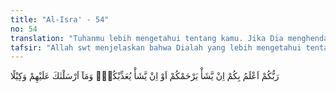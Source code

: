 ```yaml
---
title: "Al-Isra' - 54"
no: 54
translation: "Tuhanmu lebih mengetahui tentang kamu. Jika Dia menghendaki, niscaya Dia akan memberi rahmat kepadamu, dan jika Dia menghendaki, pasti Dia akan mengazabmu. Dan Kami tidaklah mengutusmu (Muhammad) untuk menjadi penjaga bagi mereka."
tafsir: "Allah swt menjelaskan bahwa Dialah yang lebih mengetahui tentang keadaan orang-orang musyrik itu. Bila Allah menghendaki, tentu Dia akan memberikan rahmat-Nya dengan jalan memberikan taufik dan hidayah-Nya kepada mereka, sehingga selamat dari kesesatan dan menjadi manusia yang patuh. Tetapi bila Dia menghendaki untuk menyiksanya, tentu mereka tidak akan memperoleh hidayah untuk beriman.\n\nDalam ayat ini terdapat isyarat bahwa kaum Muslimin tidak boleh menghina kaum musyrikin, dan mengatakan mereka sebagai ahli neraka. Kepastian seseorang masuk neraka ataupun tidak, termasuk masalah gaib yang hanya diketahui Allah swt. Kaum Muslimin juga tidak boleh melaku-kan sesuatu yang membuat mereka malu, karena yang demikian itu hanya menyebabkan mereka dengki dan menimbulkan permusuhan.\n\nDi akhir ayat ditegaskan bahwa Allah tidak mengutus Rasul-Nya untuk memaksa mereka melakukan apa yang diridai-Nya. Akan tetapi, Allah mengutusnya sebagai pemberi berita gembira dan peringatan. Itulah sebab-nya Allah melarang Rasulullah melakukan pemaksaan terhadap mereka, dan memerintahkan agar semua sahabatnya bersikap lapang dada."
---
```


رَبُّكُمْ اَعْلَمُ بِكُمْ اِنْ يَّشَأْ يَرْحَمْكُمْ اَوْ اِنْ يَّشَأْ يُعَذِّبْكُمْۗ وَمَآ اَرْسَلْنٰكَ عَلَيْهِمْ وَكِيْلًا
